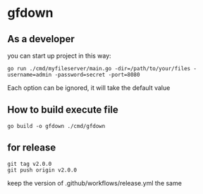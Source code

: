 # gfdown


## As a developer  
you can start up project in this way:  
```
go run ./cmd/myfileserver/main.go -dir=/path/to/your/files -username=admin -password=secret -port=8080
```
Each option can be ignored, it will take the default value  

## How to build execute file
```
go build -o gfdown ./cmd/gfdown  
```

## for release
```
git tag v2.0.0
git push origin v2.0.0
```
keep the version of .github/workflows/release.yml the same
